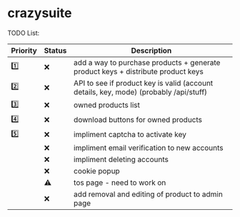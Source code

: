 # crazysuite

TODO List:

| Priority | Status | Description |
| -------- | ------ | ----------- |
| :one:    | :x:    | add a way to purchase products + generate product keys + distribute product keys |
| :two:    | :x:    | API to see if product key is valid (account details, key, mode) (probably /api/stuff) |
| :three:  | :x:    | owned products list |
| :four:   | :x:    | download buttons for owned products |
| :five:   | :x:    | impliment captcha to activate key |
|          | :x:    | impliment email verification to new accounts |
|          | :x:    | impliment deleting accounts |
|          | :x:    | cookie popup |
|          | :warning: | tos page - need to work on |
|          | :x:    | add removal and editing of product to admin page|
